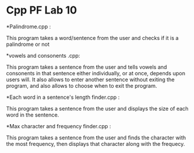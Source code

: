 # Cpp PF Lab 10
 
*Palindrome.cpp :

This program takes a word/sentence from the user and checks if it is a palindrome or not


*vowels and consonents .cpp:

This program takes a sentence from the user and tells vowels and consonents in that sentence either individually, or at once, depends upon users will. It also allows to enter another sentence without exiting the program, and also allows to choose when to exit the program.


*Each word in a sentence's length finder.cpp :

This program takes a sentence from the user and displays the size of each word in the sentence.


*Max character and frequency finder.cpp :

This program takes a sentence from the user and finds the character with the most frequency, then displays that character along with the frequecy.